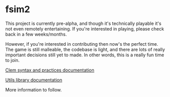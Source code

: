 # fsim2

This project is currently pre-alpha, and though it's technically playable it's not even remotely
entertaining. If you're interested in playing, please check back in a few weeks/months.

However, if you're interested in contributing then now's the perfect time. The game is still
malleable, the codebase is light, and there are lots of really important decisions still yet
to made. In other words, this is a really fun time to join.

[Clem syntax and practices documentation](https://jakeledoux.github.io/fsim2/clem_docs)

[Utils library documentation](https://jakeledoux.github.io/fsim2/build/html/utils.html#module-utils)

More information to follow. 
